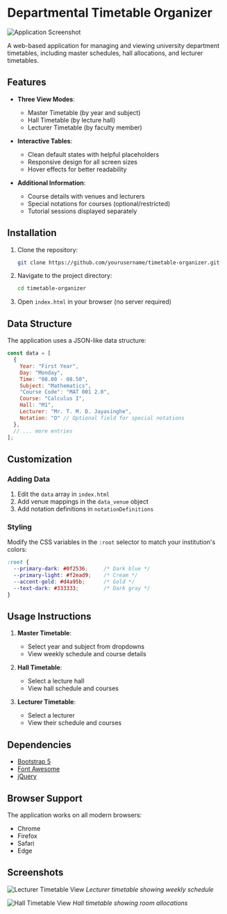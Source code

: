 # Departmental Timetable Organizer

![Application Screenshot](https://github.com/user-attachments/assets/5d9a75d9-be31-4816-a477-2b9b8fd27443)

A web-based application for managing and viewing university department timetables, including master schedules, hall allocations, and lecturer timetables.

## Features

- **Three View Modes**:
  - Master Timetable (by year and subject)
  - Hall Timetable (by lecture hall)
  - Lecturer Timetable (by faculty member)

- **Interactive Tables**:
  - Clean default states with helpful placeholders
  - Responsive design for all screen sizes
  - Hover effects for better readability

- **Additional Information**:
  - Course details with venues and lecturers
  - Special notations for courses (optional/restricted)
  - Tutorial sessions displayed separately

## Installation

1. Clone the repository:
   ```bash
   git clone https://github.com/yourusername/timetable-organizer.git
   ```


2. Navigate to the project directory:
   ```bash
   cd timetable-organizer
   ```

3. Open `index.html` in your browser (no server required)

## Data Structure

The application uses a JSON-like data structure:

```javascript
const data = [
  {
    Year: "First Year",
    Day: "Monday",
    Time: "08.00 - 08.50",
    Subject: "Mathematics",
    "Course Code": "MAT 001 2.0",
    Course: "Calculus I",
    Hall: "M1",
    Lecturer: "Mr. T. M. D. Jayasinghe",
    Notation: "O" // Optional field for special notations
  },
  // ... more entries
];
```

## Customization

### Adding Data
1. Edit the `data` array in `index.html`
2. Add venue mappings in the `data_venue` object
3. Add notation definitions in `notationDefinitions`

### Styling
Modify the CSS variables in the `:root` selector to match your institution's colors:

```css
:root {
  --primary-dark: #0f2536;     /* Dark blue */
  --primary-light: #f2ead9;    /* Cream */
  --accent-gold: #d4a95b;      /* Gold */
  --text-dark: #333333;        /* Dark gray */
}
```

## Usage Instructions

1. **Master Timetable**:
   - Select year and subject from dropdowns
   - View weekly schedule and course details

2. **Hall Timetable**:
   - Select a lecture hall
   - View hall schedule and courses

3. **Lecturer Timetable**:
   - Select a lecturer
   - View their schedule and courses

## Dependencies

- [Bootstrap 5](https://getbootstrap.com/)
- [Font Awesome](https://fontawesome.com/)
- [jQuery](https://jquery.com/)

## Browser Support

The application works on all modern browsers:
- Chrome
- Firefox
- Safari
- Edge

## Screenshots


![Lecturer Timetable View](https://github.com/user-attachments/assets/cc19988b-beec-4d7e-9bc4-d6012dedbaa2)
*Lecturer timetable showing weekly schedule*

![Hall Timetable View](https://github.com/user-attachments/assets/834d5b3d-c828-4ebb-847e-8be7acf21126)
*Hall timetable showing room allocations*





